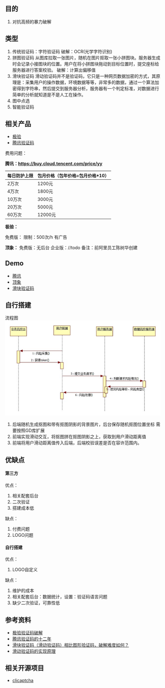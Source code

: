 ## 目的

1. 对抗高频的暴力破解

## 类型

1. 传统验证码：字符验证码
   破解：OCR(光学字符识别)
2. 拼图验证码
   从图库拉取一张图片，随机在图片抠取一张小拼图块。服务器生成时会记录小接图块的位置。用户在将小拼图块拖动到目标位置时，提交座标给服务器进行答案校验。
   破解：计算出偏移值
3. 滑块验证码
   滑动验证码并不是验证码，它只是一种网页数据加密的方式，其原理是：采集用户的操作数据，环境数据等等，非常多的数据，通过一个算法加密得到字符串，然后提交到服务器分析，服务器有一个判定标准，对数据进行简单的分析就知道是不是人工在操作。
4. 图中点选
5. 智能验证码

## 相关产品

- [极验](http://www.geetest.com/demo/)
- [腾讯验证码](https://007.qq.com/captcha/#/)

费用问题：

**腾讯：https://buy.cloud.tencent.com/price/yy**

| 每日防护上限 | 包月价格（包年价格=包月价格*10） |
| ------------ | -------------------------------- |
| 2万次        | 1200元                           |
| 4万次        | 1800元                           |
| 10万次       | 3000元                           |
| 20万次       | 5000元                           |
| 60万次       | 12000元                          |

**极验：**

免费版：
限制：500次/h 有广告

**顶象：**
免费版：无后台
企业版：//todo
备注：前阿里员工陈树华创建

## Demo

- [腾讯](http://localhost/code.php)
- [顶象](http://localhost/dingxiang/)
- [滑块验证码](http://www.duote.com/Login/login)

## 自行搭建

流程图
![img](assets/1489306051_404444.jpg)

1. 后端随机生成抠图和带有抠图阴影的背景图片，后台保存随机抠图位置坐标
   需要按照GD库扩展
2. 前端实现滑动交互，将抠图拼在抠图阴影之上，获取到用户滑动距离值
3. 前端将用户滑动距离值传入后端，后端校验误差是否在容许范围内。

## 优缺点

#### 第三方
优点：

1. 相关配套后台
2. 二次验证
3. 搭建成本低

缺点：

1. 付费问题
2. LOGO问题

#### 自行搭建
优点：

1. LOGO自定义

缺点：

1. 维护的成本
2. 相关配套后台：数据统计，设置：验证码语言问题
3. 缺少二次验证，可靠性低

## 参考资料

- [极验验证码破解](https://github.com/FanhuaandLuomu/geetest_break)
- [腾讯验证码的十二年](https://zhuanlan.zhihu.com/p/23563375)
- [滑块验证码（滑动验证码）相比图形验证码，破解难度如何？](https://www.zhihu.com/question/32209043)
- [滑动验证码的实现原理](https://www.xttblog.com/?p=1126)

## 相关开源项目

- [clicaptcha](https://github.com/hooray/clicaptcha)